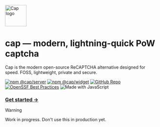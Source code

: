 <img alt="Cap logo" src="https://cap.tiagorangel.com/logo.png" width="70">

# cap — modern, lightning-quick PoW captcha   
Cap is the modern open-source ReCAPTCHA alternative designed for speed. FOSS, lightweight, private and secure.


[![npm @cap/server](https://img.shields.io/badge/npm-%40cap%2Fserver-CB0200?logo=npm)](https://www.npmjs.com/package/@cap.js/server) [![npm @cap/widget](https://img.shields.io/badge/npm-%40cap%2Fwidget-CB0200?logo=npm)](https://www.npmjs.com/package/@cap.js/widget) [![GitHub Repo](https://img.shields.io/badge/GitHub-tiagorangel1%2Fcap-4078c0?logo=github&color=%234078c0)](https://github.com/tiagorangel1/cap) [![OpenSSF Best Practices](https://www.bestpractices.dev/projects/9920/badge)](https://www.bestpractices.dev/projects/9920) ![Made with JavaScript](https://img.shields.io/badge/Made_with-JavaScript-EFDB50?logo=javascript&color=%23EFDB50)

### [Get started →](https://cap.tiagorangel.com/guide)

> [!WARNING]
> Work in progress. Don't use this in production yet.